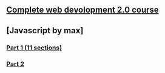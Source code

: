 ## [Complete web devolopment 2.0 course](https://drive.google.com/drive/folders/1xc6mk5XYmaJXJTSxRDj-BhSemPD2GMB_?usp=sharing)
## [Javascript by max]
### [Part 1 (11 sections)](https://drive.google.com/drive/folders/1SJgAeHbq0Cjk77ICDH5p1KIOxckqeQ5R?usp=sharing)
### [Part 2](https://drive.google.com/drive/folders/1eJzKV2s3SuRLG-Dp-PpMbY8mmg8H5SBT?usp=sharing)
